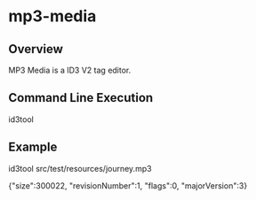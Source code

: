 # mp3-media

## Overview

MP3 Media is a ID3 V2 tag editor.

## Command Line Execution

id3tool <path to a mp3 file>

## Example

id3tool src/test/resources/journey.mp3

{"size":300022, "revisionNumber":1, "flags":0, "majorVersion":3}
